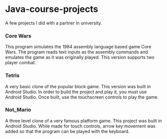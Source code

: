 # Java-course-projects

A few projects I did with a partner in university.

### Core Wars

This program simulates the 1984 assembly language based game Core Wars. The program reads text inputs as the assembly commands and emulates the game as it was originally played. This version supports two player combat.

### Tetris

A very basic clone of the popular block game. This version was built in Android Studio. In order to build the project and play it, you must use Android Studio. Once built, use the touchscreen controls to play the game. 

### Not_Mario

A three level clone of a very famous platform game. This project was built in Android Studio. While made for touch controls, arrow key movement was added so that the program can be played with the keyboard. 
